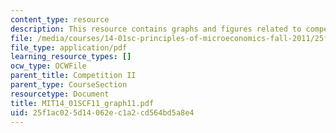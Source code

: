 ```yaml
---
content_type: resource
description: This resource contains graphs and figures related to competition II.
file: /media/courses/14-01sc-principles-of-microeconomics-fall-2011/25f1ac025d14062ec1a2cd564bd5a8e4_MIT14_01SCF11_graph11.pdf
file_type: application/pdf
learning_resource_types: []
ocw_type: OCWFile
parent_title: Competition II
parent_type: CourseSection
resourcetype: Document
title: MIT14_01SCF11_graph11.pdf
uid: 25f1ac02-5d14-062e-c1a2-cd564bd5a8e4
---
```


